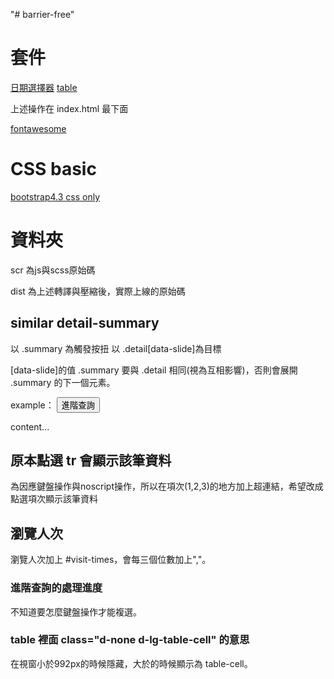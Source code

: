 "# barrier-free"

# 套件

[日期選擇器](http://t1m0n.name/air-datepicker/docs/)
[table](https://datatables.net/extensions/responsive/examples/styling/bootstrap4.html)

上述操作在 index.html 最下面

[fontawesome](https://fontawesome.com/icons)

# CSS basic

[bootstrap4.3 css only](https://getbootstrap.com/docs/4.3/getting-started/introduction/)

# 資料夾

scr 為js與scss原始碼

dist 為上述轉譯與壓縮後，實際上線的原始碼


## similar detail-summary

以 .summary 為觸發按扭
以 .detail[data-slide]為目標

[data-slide]的值 .summary 要與 .detail 相同(視為互相影響)，否則會展開 .summary 的下一個元素。

example：
  <input type="button" class="summary" value="進階查詢" data-slide="advanced">
  <div class="border-top border-bottom mb-3 py-3 detail" data-slide="advanced">
      content...
  </div>


## 原本點選 tr 會顯示該筆資料

為因應鍵盤操作與noscript操作，所以在項次(1,2,3)的地方加上超連結，希望改成點選項次顯示該筆資料

## 瀏覽人次

瀏覽人次加上 #visit-times，會每三個位數加上","。

### 進階查詢的處理進度

不知道要怎麼鍵盤操作才能複選。

### table 裡面 class="d-none d-lg-table-cell" 的意思

在視窗小於992px的時候隱藏，大於的時候顯示為 table-cell。